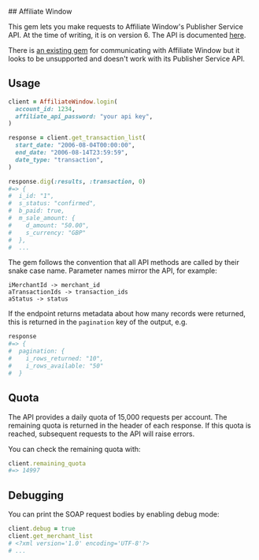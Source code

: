 ## Affiliate Window

This gem lets you make requests to Affiliate Window's Publisher Service API.
At the time of writing, it is on version 6. The API is documented
[here](http://wiki.affiliatewindow.com/index.php/Publisher_Service_API).

There is [an existing gem](https://github.com/andyt/affiliate-window) for
communicating with Affiliate Window but it looks to be unsupported and doesn't
work with its Publisher Service API.

## Usage

```ruby
client = AffiliateWindow.login(
  account_id: 1234,
  affiliate_api_password: "your api key",
)

response = client.get_transaction_list(
  start_date: "2006-08-04T00:00:00",
  end_date: "2006-08-14T23:59:59",
  date_type: "transaction",
)

response.dig(:results, :transaction, 0)
#=> {
#  i_id: "1",
#  s_status: "confirmed",
#  b_paid: true,
#  m_sale_amount: {
#    d_amount: "50.00",
#    s_currency: "GBP"
#  },
#  ...
```

The gem follows the convention that all API methods are called by their
snake case name. Parameter names mirror the API, for example:

```
iMerchantId -> merchant_id
aTransactionIds -> transaction_ids
aStatus -> status
```

If the endpoint returns metadata about how many records were returned, this is
returned in the `pagination` key of the output, e.g.

```ruby
response
#=> {
#  pagination: {
#    i_rows_returned: "10",
#    i_rows_available: "50"
#  }
```

## Quota

The API provides a daily quota of 15,000 requests per account. The remaining
quota is returned in the header of each response. If this quota is reached,
subsequent requests to the API will raise errors.

You can check the remaining quota with:

```ruby
client.remaining_quota
#=> 14997
```

## Debugging

You can print the SOAP request bodies by enabling debug mode:

```ruby
client.debug = true
client.get_merchant_list
# <?xml version='1.0' encoding='UTF-8'?>
# ...
```

